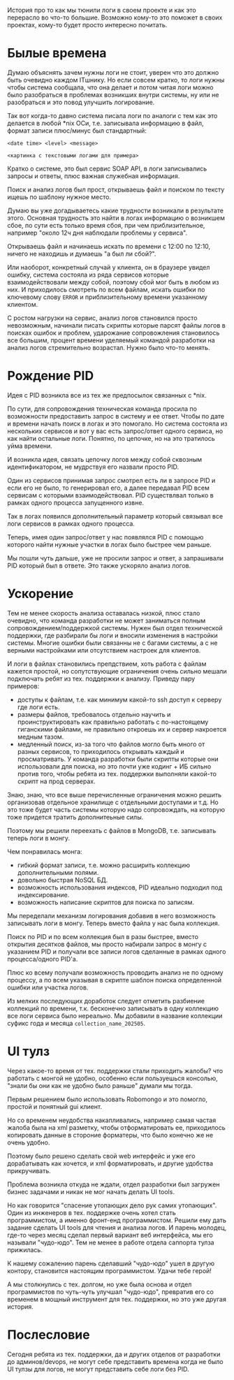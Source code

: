 
<!-- # Что PID твой мне? [Название статьи] -->

История про то как мы тюнили логи в своем проекте и как это перерасло во что-то большие. Возможно кому-то это поможет в своих проектах, кому-то будет просто интересно почитать.

# Былые времена

Думаю объяснять зачем нужны логи не стоит, уверен что это должно быть очевидно каждом ITшнику.
Но если совсем кратко, то логи нужны чтобы система сообщала, что она делает и потом читая логи можно было разобраться в проблемах возникших внутри системы, ну или не разобраться и это повод улучшить логирование.

Так вот когда-то давно система писала логи по аналоги с тем как это делается в любой *nix ОСи, т.е. записывала информацию в файл, формат записи плюс/минус был стандартный: 

`<date time> <level> <message>`

`<картинка с текстовыми логами для примера>`

Кратко о системе, это был сервис SOAP API, в логи записывались запросы и ответы, плюс важная служебная информация.

Поиск и анализ логов был прост, открываешь файл и поиском по тексту ищешь по шаблону нужное место.

Думаю вы уже догадываетесь какие трудности возникали в результате этого.
Основная трудность это найти в логах информацию о возникшем сбое, по сути есть только время сбоя, при чем приблизительное, например "около 12ч дня наблюдали проблемы у сервиса".

Открываешь файл и начинаешь искать по времени с 12:00 по 12:10, ничего не находишь и думаешь "а был ли сбой?".

Или наоборот, конкретный случай у клиента, он в браузере увидел ошибку, система состояла из ряда сервисов которые взаимодействовали между собой, поэтому сбой мог быть в любом из них. И приходилось смотреть по всем файлам, искать ошибки по ключевому слову `ERROR` и приблизительному времени указанному клиентом.

С ростом нагрузки на сервис, анализ логов становился просто невозможным, начинали писать скрипты которые парсят файлы логов в поисках ошибок и проблем, ударожание сопровожления становилось все большим, процент времени уделяемый командой разработки на анализ логов стремительно возрастал. Нужно было что-то менять.

# Рождение PID

Идея с PID возникла все из тех же предпосылок связанных с *nix.

По сути, для сопровождения техническая команда просила по возможности предоставить запрос в систему и ее ответ. Чтобы по дате и времени начать поиск  в логах и это помогало.
Но система состояла из нескольких сервисов и вот у вас есть запрос/ответ одного сервиса, но как найти остальные логи. Понятно, по цепочке, но на это тратилось уйма времени.

И возникла идея, связать цепочку логов между собой сквозным идентификатором, не мудрствуя его назвали просто PID.

Один из сервисов принимая запрос смотрел есть ли в запросе PID и если его не было, то генерировал его, а далее передавал PID всем сервисам с которыми взаимодействовал.
PID существлвал только в рамках одного процесса запущенного извне.

Так в логах появился дополнительный параметр который связывал все логи сервисов в рамках одного процесса.

Теперь, имея один запрос/ответ у нас появлялся PID с помощью которого найти нужные участки в логах было быстрее чем раньше.

Мы пошли чуть дальше, уже не просили запрос и ответ, а запрашивали PID который был в ответе. Это также ускоряло анализ логов.

# Ускорение

Тем не менее скорость анализа оставалась низкой, плюс стало очевидно, что команда разработки не может заниматься полным сопровождением/поддержкой системы. Нужен был отдел технической поддержки, где разбирали бы логи и вносили изменения в настройки системы. Многие ошибки были связанны не с багами системы, а с не верными настройками или отсутствием настроек для клиентов.

И логи в файлах становились препдствием, хоть работа с файлам кажется простой, но сопутствующие ограничения очень сильно мешали подключать ребят из тех. поддержки к анализу. Приведу пару примеров:

* доступы к файлам, т.е. как минимум какой-то ssh доступ к серверу где логи есть.
* размеры файлов, требовалось отдельно научить и проинструктировать как правильно работать с по-настоящему гиганскими файлами, не правильно откроешь их и сервер накроется медным тазом.
* медленный поиск, из-за того что файлов могло быть много от разных сервисов, то приходилось открывать каждый и просматривать. У команда разработки были скрипты которые они использовали для поиска, но это почти уже кодинг + ИБ сильно против того, чтобы ребята из тех. поддержки выполняли какой-то скрипт на прод серверах.

Знаю, знаю, что все выше перечисленные ограничения можно решить организовав отдельное хранилище с отдельными доступами и т.д. Но это тоже будет часть системы которую надо сопровождать, на которую тоже придется тратить дополнитеьные силы.

Поэтому мы решили переехать с файлов в MongoDB, т.е. записывать теперь логи в монгу.

Чем понравилась монга:

* гибкий формат записи, т.е. можно расширить коллекцию дополнительными полями.
* довольно быстрая NoSQL БД.
* возможность использования индексов, PID идеально подходил под индексирование.
* возможность написание скриптов для поиска по записям.

Мы переделали механизм логирования добавив в него возможность записывать логи в монгу. Теперь вместо файла у нас была коллекция.

Поиск по PID и по всем коллекция был в разы быстрее, вместо открытия десятков файлов, мы просто набирали запрос в монгу с указанием PID и получали все записи логов сделанные в рамках одного процесса/одного PID'а.

Плюс ко всему получали возможность проводить анализ не по одному процессу, а по всем указывая в скрипте шаблон поиска определенной ошибки или участка логов.

Из мелких последующих доработок следует отметить разбиение коллекций по времени, т.к. бесконечно записывать в одну коллекцию все логи сервиса было нереально. Мы добавили в название коллекции суфикс года и месяца `collection_name_202505`.

# UI тулз

Через какое-то время от тех. поддержки стали приходить жалобы? что работать с монгой не удобно, особенно если пользуешься консолью, "знали бы они как не удобно было раньше" думали мы тогда.

Первым решением было использовать Robomongo и это помогло, простой и понятный gui клиент.

Но со временем неудобства накапливались, например самая частая жалоба была на xml разметку, чтобы отформатировать ее, приходилось копировать данные в стороние форматеры, что было конечно же не очень удобно.

Поэтому было решено сделать свой web интерфейс и уже его дорабатывать как хочется, и xml форматировать, и другие удобства прикручивать.

Проблема возникла откуда не ждали, отдел разработки был загружен бизнес задачами и никак не мог начать делать UI tools.

Но как говорится "спасение утопающих дело рук самих утопающих". Один из инженеров в тех. поддержке очень хотел стать программистом, а именно фронт-енд программистом. Решили ему дать задание сделать UI tools для чтения и анализа логов. И парень молодец, где-то через месяц сделал первый вариант веб интерфейса, мы его называли "чудо-юдо". Тем не менее в работе отдела саппорта тулза прижилась.

К нашему сожалению парень сделавший "чудо-юдо" ушел в другую контору, становится настоящим программистом. Удачи тебе герой!

А мы столкнулись с тех. долгом, но уже была основа и отдел программистов по чуть-чуть улучшал "чудо-юдо", превратив его со временем в мощный инструмент для тех. поддержки, но это уже другая история.

# Послесловие

Сегодня ребята из тех. поддержки, да и других отделов от разработки до админов/devops, не могут себе представить времена когда не было UI тулзы для логов, не могут представить себе логи без PID.